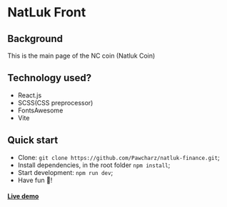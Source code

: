# NatLuk Front <!-- omit in toc -->

## Background
  This is the main page of the NC coin (Natluk Coin)

## Technology used?
- React.js
- SCSS(CSS preprocessor)
- FontsAwesome
- Vite

## Quick start
- Clone: `git clone https://github.com/Pawcharz/natluk-finance.git`;
- Install dependencies, in the root folder `npm install`;
- Start development: `npm run dev`;
- Have fun 👾!

#### [Live demo](https://natluk-finance.surge.sh/)
